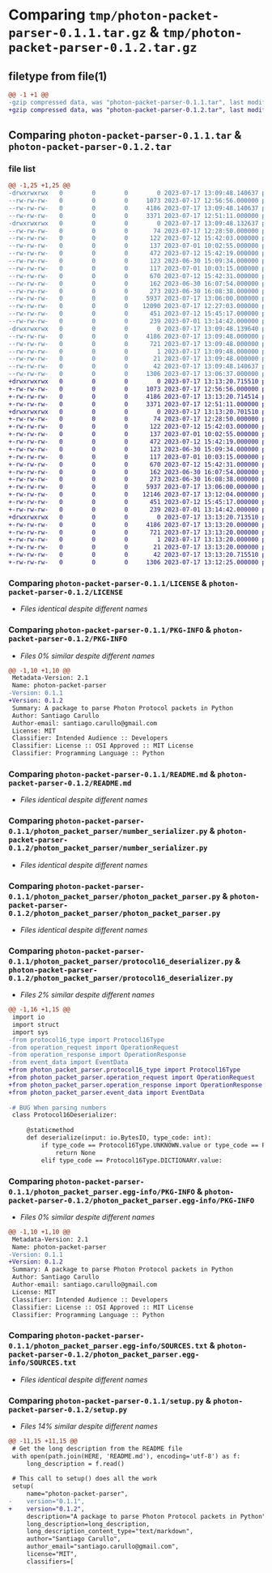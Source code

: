 # Comparing `tmp/photon-packet-parser-0.1.1.tar.gz` & `tmp/photon-packet-parser-0.1.2.tar.gz`

## filetype from file(1)

```diff
@@ -1 +1 @@
-gzip compressed data, was "photon-packet-parser-0.1.1.tar", last modified: Mon Jul 17 13:09:48 2023, max compression
+gzip compressed data, was "photon-packet-parser-0.1.2.tar", last modified: Mon Jul 17 13:13:20 2023, max compression
```

## Comparing `photon-packet-parser-0.1.1.tar` & `photon-packet-parser-0.1.2.tar`

### file list

```diff
@@ -1,25 +1,25 @@
-drwxrwxrwx   0        0        0        0 2023-07-17 13:09:48.140637 photon-packet-parser-0.1.1/
--rw-rw-rw-   0        0        0     1073 2023-07-17 12:56:56.000000 photon-packet-parser-0.1.1/LICENSE
--rw-rw-rw-   0        0        0     4186 2023-07-17 13:09:48.140637 photon-packet-parser-0.1.1/PKG-INFO
--rw-rw-rw-   0        0        0     3371 2023-07-17 12:51:11.000000 photon-packet-parser-0.1.1/README.md
-drwxrwxrwx   0        0        0        0 2023-07-17 13:09:48.132637 photon-packet-parser-0.1.1/photon_packet_parser/
--rw-rw-rw-   0        0        0       74 2023-07-17 12:28:50.000000 photon-packet-parser-0.1.1/photon_packet_parser/__init__.py
--rw-rw-rw-   0        0        0      122 2023-07-12 15:42:03.000000 photon-packet-parser-0.1.1/photon_packet_parser/byte_reader.py
--rw-rw-rw-   0        0        0      137 2023-07-01 10:02:55.000000 photon-packet-parser-0.1.1/photon_packet_parser/command_type.py
--rw-rw-rw-   0        0        0      472 2023-07-12 15:42:19.000000 photon-packet-parser-0.1.1/photon_packet_parser/crc_calculator.py
--rw-rw-rw-   0        0        0      123 2023-06-30 15:09:34.000000 photon-packet-parser-0.1.1/photon_packet_parser/event_data.py
--rw-rw-rw-   0        0        0      117 2023-07-01 10:03:15.000000 photon-packet-parser-0.1.1/photon_packet_parser/message_type.py
--rw-rw-rw-   0        0        0      670 2023-07-12 15:42:31.000000 photon-packet-parser-0.1.1/photon_packet_parser/number_serializer.py
--rw-rw-rw-   0        0        0      162 2023-06-30 16:07:54.000000 photon-packet-parser-0.1.1/photon_packet_parser/operation_request.py
--rw-rw-rw-   0        0        0      273 2023-06-30 16:08:38.000000 photon-packet-parser-0.1.1/photon_packet_parser/operation_response.py
--rw-rw-rw-   0        0        0     5937 2023-07-17 13:06:00.000000 photon-packet-parser-0.1.1/photon_packet_parser/photon_packet_parser.py
--rw-rw-rw-   0        0        0    12090 2023-07-17 12:27:03.000000 photon-packet-parser-0.1.1/photon_packet_parser/protocol16_deserializer.py
--rw-rw-rw-   0        0        0      451 2023-07-12 15:45:17.000000 photon-packet-parser-0.1.1/photon_packet_parser/protocol16_type.py
--rw-rw-rw-   0        0        0      239 2023-07-01 13:14:42.000000 photon-packet-parser-0.1.1/photon_packet_parser/segmented_package.py
-drwxrwxrwx   0        0        0        0 2023-07-17 13:09:48.139640 photon-packet-parser-0.1.1/photon_packet_parser.egg-info/
--rw-rw-rw-   0        0        0     4186 2023-07-17 13:09:48.000000 photon-packet-parser-0.1.1/photon_packet_parser.egg-info/PKG-INFO
--rw-rw-rw-   0        0        0      721 2023-07-17 13:09:48.000000 photon-packet-parser-0.1.1/photon_packet_parser.egg-info/SOURCES.txt
--rw-rw-rw-   0        0        0        1 2023-07-17 13:09:48.000000 photon-packet-parser-0.1.1/photon_packet_parser.egg-info/dependency_links.txt
--rw-rw-rw-   0        0        0       21 2023-07-17 13:09:48.000000 photon-packet-parser-0.1.1/photon_packet_parser.egg-info/top_level.txt
--rw-rw-rw-   0        0        0       42 2023-07-17 13:09:48.140637 photon-packet-parser-0.1.1/setup.cfg
--rw-rw-rw-   0        0        0     1306 2023-07-17 13:06:37.000000 photon-packet-parser-0.1.1/setup.py
+drwxrwxrwx   0        0        0        0 2023-07-17 13:13:20.715510 photon-packet-parser-0.1.2/
+-rw-rw-rw-   0        0        0     1073 2023-07-17 12:56:56.000000 photon-packet-parser-0.1.2/LICENSE
+-rw-rw-rw-   0        0        0     4186 2023-07-17 13:13:20.714514 photon-packet-parser-0.1.2/PKG-INFO
+-rw-rw-rw-   0        0        0     3371 2023-07-17 12:51:11.000000 photon-packet-parser-0.1.2/README.md
+drwxrwxrwx   0        0        0        0 2023-07-17 13:13:20.701510 photon-packet-parser-0.1.2/photon_packet_parser/
+-rw-rw-rw-   0        0        0       74 2023-07-17 12:28:50.000000 photon-packet-parser-0.1.2/photon_packet_parser/__init__.py
+-rw-rw-rw-   0        0        0      122 2023-07-12 15:42:03.000000 photon-packet-parser-0.1.2/photon_packet_parser/byte_reader.py
+-rw-rw-rw-   0        0        0      137 2023-07-01 10:02:55.000000 photon-packet-parser-0.1.2/photon_packet_parser/command_type.py
+-rw-rw-rw-   0        0        0      472 2023-07-12 15:42:19.000000 photon-packet-parser-0.1.2/photon_packet_parser/crc_calculator.py
+-rw-rw-rw-   0        0        0      123 2023-06-30 15:09:34.000000 photon-packet-parser-0.1.2/photon_packet_parser/event_data.py
+-rw-rw-rw-   0        0        0      117 2023-07-01 10:03:15.000000 photon-packet-parser-0.1.2/photon_packet_parser/message_type.py
+-rw-rw-rw-   0        0        0      670 2023-07-12 15:42:31.000000 photon-packet-parser-0.1.2/photon_packet_parser/number_serializer.py
+-rw-rw-rw-   0        0        0      162 2023-06-30 16:07:54.000000 photon-packet-parser-0.1.2/photon_packet_parser/operation_request.py
+-rw-rw-rw-   0        0        0      273 2023-06-30 16:08:38.000000 photon-packet-parser-0.1.2/photon_packet_parser/operation_response.py
+-rw-rw-rw-   0        0        0     5937 2023-07-17 13:06:00.000000 photon-packet-parser-0.1.2/photon_packet_parser/photon_packet_parser.py
+-rw-rw-rw-   0        0        0    12146 2023-07-17 13:12:04.000000 photon-packet-parser-0.1.2/photon_packet_parser/protocol16_deserializer.py
+-rw-rw-rw-   0        0        0      451 2023-07-12 15:45:17.000000 photon-packet-parser-0.1.2/photon_packet_parser/protocol16_type.py
+-rw-rw-rw-   0        0        0      239 2023-07-01 13:14:42.000000 photon-packet-parser-0.1.2/photon_packet_parser/segmented_package.py
+drwxrwxrwx   0        0        0        0 2023-07-17 13:13:20.713510 photon-packet-parser-0.1.2/photon_packet_parser.egg-info/
+-rw-rw-rw-   0        0        0     4186 2023-07-17 13:13:20.000000 photon-packet-parser-0.1.2/photon_packet_parser.egg-info/PKG-INFO
+-rw-rw-rw-   0        0        0      721 2023-07-17 13:13:20.000000 photon-packet-parser-0.1.2/photon_packet_parser.egg-info/SOURCES.txt
+-rw-rw-rw-   0        0        0        1 2023-07-17 13:13:20.000000 photon-packet-parser-0.1.2/photon_packet_parser.egg-info/dependency_links.txt
+-rw-rw-rw-   0        0        0       21 2023-07-17 13:13:20.000000 photon-packet-parser-0.1.2/photon_packet_parser.egg-info/top_level.txt
+-rw-rw-rw-   0        0        0       42 2023-07-17 13:13:20.715510 photon-packet-parser-0.1.2/setup.cfg
+-rw-rw-rw-   0        0        0     1306 2023-07-17 13:12:25.000000 photon-packet-parser-0.1.2/setup.py
```

### Comparing `photon-packet-parser-0.1.1/LICENSE` & `photon-packet-parser-0.1.2/LICENSE`

 * *Files identical despite different names*

### Comparing `photon-packet-parser-0.1.1/PKG-INFO` & `photon-packet-parser-0.1.2/PKG-INFO`

 * *Files 0% similar despite different names*

```diff
@@ -1,10 +1,10 @@
 Metadata-Version: 2.1
 Name: photon-packet-parser
-Version: 0.1.1
+Version: 0.1.2
 Summary: A package to parse Photon Protocol packets in Python
 Author: Santiago Carullo
 Author-email: santiago.carullo@gmail.com
 License: MIT
 Classifier: Intended Audience :: Developers
 Classifier: License :: OSI Approved :: MIT License
 Classifier: Programming Language :: Python
```

### Comparing `photon-packet-parser-0.1.1/README.md` & `photon-packet-parser-0.1.2/README.md`

 * *Files identical despite different names*

### Comparing `photon-packet-parser-0.1.1/photon_packet_parser/number_serializer.py` & `photon-packet-parser-0.1.2/photon_packet_parser/number_serializer.py`

 * *Files identical despite different names*

### Comparing `photon-packet-parser-0.1.1/photon_packet_parser/photon_packet_parser.py` & `photon-packet-parser-0.1.2/photon_packet_parser/photon_packet_parser.py`

 * *Files identical despite different names*

### Comparing `photon-packet-parser-0.1.1/photon_packet_parser/protocol16_deserializer.py` & `photon-packet-parser-0.1.2/photon_packet_parser/protocol16_deserializer.py`

 * *Files 2% similar despite different names*

```diff
@@ -1,16 +1,15 @@
 import io
 import struct
 import sys
-from protocol16_type import Protocol16Type
-from operation_request import OperationRequest
-from operation_response import OperationResponse
-from event_data import EventData
+from photon_packet_parser.protocol16_type import Protocol16Type
+from photon_packet_parser.operation_request import OperationRequest
+from photon_packet_parser.operation_response import OperationResponse
+from photon_packet_parser.event_data import EventData
 
-# BUG When parsing numbers
 class Protocol16Deserializer:
     
     @staticmethod
     def deserialize(input: io.BytesIO, type_code: int):
         if type_code == Protocol16Type.UNKNOWN.value or type_code == Protocol16Type.NULL.value:
             return None
         elif type_code == Protocol16Type.DICTIONARY.value:
```

### Comparing `photon-packet-parser-0.1.1/photon_packet_parser.egg-info/PKG-INFO` & `photon-packet-parser-0.1.2/photon_packet_parser.egg-info/PKG-INFO`

 * *Files 0% similar despite different names*

```diff
@@ -1,10 +1,10 @@
 Metadata-Version: 2.1
 Name: photon-packet-parser
-Version: 0.1.1
+Version: 0.1.2
 Summary: A package to parse Photon Protocol packets in Python
 Author: Santiago Carullo
 Author-email: santiago.carullo@gmail.com
 License: MIT
 Classifier: Intended Audience :: Developers
 Classifier: License :: OSI Approved :: MIT License
 Classifier: Programming Language :: Python
```

### Comparing `photon-packet-parser-0.1.1/photon_packet_parser.egg-info/SOURCES.txt` & `photon-packet-parser-0.1.2/photon_packet_parser.egg-info/SOURCES.txt`

 * *Files identical despite different names*

### Comparing `photon-packet-parser-0.1.1/setup.py` & `photon-packet-parser-0.1.2/setup.py`

 * *Files 14% similar despite different names*

```diff
@@ -11,15 +11,15 @@
 # Get the long description from the README file
 with open(path.join(HERE, 'README.md'), encoding='utf-8') as f:
     long_description = f.read()
 
 # This call to setup() does all the work
 setup(
     name="photon-packet-parser",
-    version="0.1.1",
+    version="0.1.2",
     description="A package to parse Photon Protocol packets in Python",
     long_description=long_description,
     long_description_content_type="text/markdown",
     author="Santiago Carullo",
     author_email="santiago.carullo@gmail.com",
     license="MIT",
     classifiers=[
```

